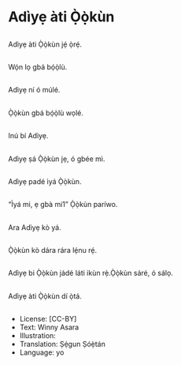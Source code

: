 # Adìyẹ àti Ọ̀ọ̀kùn

##
Adìyẹ àti Ọ̀ọ̀kùn jẹ́ ọ̀rẹ́.

##
Wọ́n lọ gbá bọ́ọ̀lù.

##
Adìyẹ ní ó múlé.

##
Ọ̀ọ̀kùn gbá bọ́ọ̀lù wọlé.

##
Inú bí Adìyẹ.

##
Adìyẹ ṣá Ọ̀ọ̀kùn jẹ, ó gbée mì.

##
Adìyẹ padé ìyá Ọ̀ọ̀kùn.

##
“Ìyá mi, ẹ gbà mi1” Ọ̀ọ̀kùn paríwo.

##
Ara Adìyẹ kò yá.

##
Ọ̀ọ̀kùn kò dára rára lẹ́nu rẹ́.

##
Adìyẹ bi Ọ̀ọ̀kùn jádé láti ikùn rẹ̀.Ọ̀ọ̀kùn sáré, ó sálọ.

##
Adìyẹ àti Ọ̀ọ̀kùn dí ọ̀tá.

##
* License: [CC-BY]
* Text: Winny Asara
* Illustration:
* Translation: Ṣẹ́gun Ṣóẹ̀tán
* Language: yo
